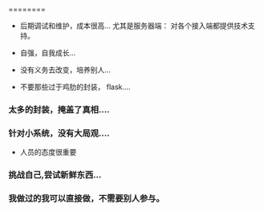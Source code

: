 


========


- 后期调试和维护，成本很高... 
尤其是服务器端：
对各个接入端都提供技术支持。



- 自强，自我成长...

- 没有义务去改变，培养别人...

- 不要那些过于鸡肋的封装， flask.... 
### 太多的封装，掩盖了真相....
### 针对小系统，没有大局观....

- 人员的态度很重要
### 挑战自己,尝试新鲜东西...
### 我做过的我可以直接做，不需要别人参与。 


